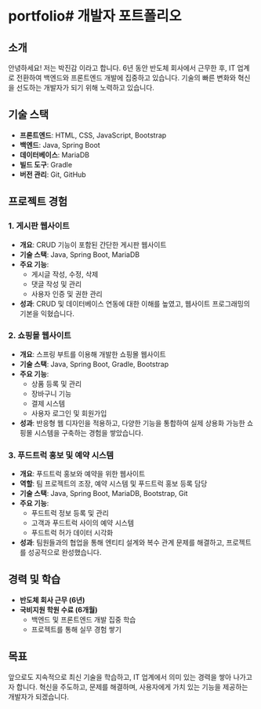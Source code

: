 # portfolio# 개발자 포트폴리오

## 소개
안녕하세요! 저는 박진감 이라고 합니다. 6년 동안 반도체 회사에서 근무한 후, IT 업계로 전환하여 백엔드와 프론트엔드 개발에 집중하고 있습니다.
기술의 빠른 변화와 혁신을 선도하는 개발자가 되기 위해 노력하고 있습니다.

## 기술 스택
- **프론트엔드**: HTML, CSS, JavaScript, Bootstrap
- **백엔드**: Java, Spring Boot
- **데이터베이스**: MariaDB
- **빌드 도구**: Gradle
- **버전 관리**: Git, GitHub

## 프로젝트 경험

### 1. 게시판 웹사이트
- **개요**: CRUD 기능이 포함된 간단한 게시판 웹사이트
- **기술 스택**: Java, Spring Boot, MariaDB
- **주요 기능**:
  - 게시글 작성, 수정, 삭제
  - 댓글 작성 및 관리
  - 사용자 인증 및 권한 관리
- **성과**: CRUD 및 데이터베이스 연동에 대한 이해를 높였고, 웹사이트 프로그래밍의 기본을 익혔습니다.

### 2. 쇼핑몰 웹사이트
- **개요**: 스프링 부트를 이용해 개발한 쇼핑몰 웹사이트
- **기술 스택**: Java, Spring Boot, Gradle, Bootstrap
- **주요 기능**:
  - 상품 등록 및 관리
  - 장바구니 기능
  - 결제 시스템
  - 사용자 로그인 및 회원가입
- **성과**: 반응형 웹 디자인을 적용하고, 다양한 기능을 통합하여 실제 상용화 가능한 쇼핑몰 시스템을 구축하는 경험을 쌓았습니다.

### 3. 푸드트럭 홍보 및 예약 시스템
- **개요**: 푸드트럭 홍보와 예약을 위한 웹사이트
- **역할**: 팀 프로젝트의 조장, 예약 시스템 및 푸드트럭 홍보 등록 담당
- **기술 스택**: Java, Spring Boot, MariaDB, Bootstrap, Git
- **주요 기능**:
  - 푸드트럭 정보 등록 및 관리
  - 고객과 푸드트럭 사이의 예약 시스템
  - 푸드트럭 허가 데이터 시각화
- **성과**: 팀원들과의 협업을 통해 엔티티 설계와 복수 관계 문제를 해결하고, 프로젝트를 성공적으로 완성했습니다.

## 경력 및 학습
- **반도체 회사 근무 (6년)**
- **국비지원 학원 수료 (6개월)**
  - 백엔드 및 프론트엔드 개발 집중 학습
  - 프로젝트를 통해 실무 경험 쌓기

## 목표
앞으로도 지속적으로 최신 기술을 학습하고, IT 업계에서 의미 있는 경력을 쌓아 나가고자 합니다. 혁신을 주도하고, 문제를 해결하며, 사용자에게 가치 있는 기능을 제공하는 개발자가 되겠습니다.
